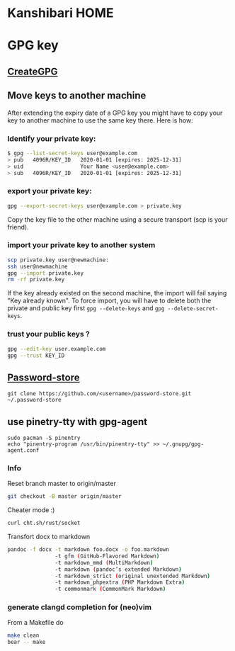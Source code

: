 # Kanshibari HOME

# GPG key

## [CreateGPG](https://medium.com/@tomferon/sharing-passwords-with-git-gpg-and-pass-628c2db2a9de)

## Move keys to another machine

After extending the expiry date of a GPG key you might have to copy your key to
another machine to use the same key there. Here is how:

### Identify your private key:

```sh
$ gpg --list-secret-keys user@example.com
> pub   4096R/KEY_ID   2020-01-01 [expires: 2025-12-31]
> uid                  Your Name <user@example.com>
> sub   4096R/KEY_ID   2020-01-01 [expires: 2025-12-31]
```

### export your private key:

```sh
gpg --export-secret-keys user@example.com > private.key
```

Copy the key file to the other machine using a secure transport (scp is your friend).

### import your private key to another system

```sh
scp private.key user@newmachine:
ssh user@newmachine
gpg --import private.key
rm -rf private.key
```

If the key already existed on the second machine, the import will fail saying
"Key already known". To force import, you will have to delete both the private
and public key first `gpg --delete-keys` and `gpg --delete-secret-keys`.


### trust your public keys ?

```sh
gpg --edit-key user.example.com
gpg --trust KEY_ID
```

## [Password-store](https://www.passwordstore.org/)

```
git clone https://github.com/<username>/password-store.git ~/.password-store
```

## use pinetry-tty with gpg-agent

```
sudo pacman -S pinentry
echo "pinentry-program /usr/bin/pinentry-tty" >> ~/.gnupg/gpg-agent.conf
```

### Info

Reset branch master to origin/master

```sh
git checkout -B master origin/master
```

Cheater mode :)

```sh
curl cht.sh/rust/socket
```

Transfort docx to markdown

```sh
pandoc -f docx -t markdown foo.docx -o foo.markdown
               -t gfm (GitHub-Flavored Markdown)
               -t markdown_mmd (MultiMarkdown)
               -t markdown (pandoc’s extended Markdown)
               -t markdown_strict (original unextended Markdown)
               -t markdown_phpextra (PHP Markdown Extra)
               -t commonmark (CommonMark Markdown)
```


### generate clangd completion for (neo)vim

From a Makefile do

```sh
make clean
bear -- make
```
